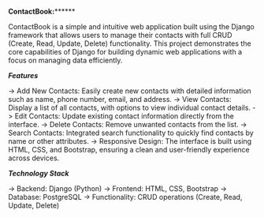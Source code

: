 **********************************************ContactBook:****************************************************

ContactBook is a simple and intuitive web application built using the Django framework that allows 
users to manage their contacts with full CRUD (Create, Read, Update, Delete) functionality. 
This project demonstrates the core capabilities of Django for building dynamic web applications with a focus 
on managing data efficiently.

***Features***

-> Add New Contacts: Easily create new contacts with detailed information such as name, phone number, 
                  email, and address.
-> View Contacts: Display a list of all contacts, with options to view individual contact details.
-> Edit Contacts: Update existing contact information directly from the interface.
-> Delete Contacts: Remove unwanted contacts from the list.
-> Search Contacts: Integrated search functionality to quickly find contacts by name or other attributes.
-> Responsive Design: The interface is built using HTML, CSS, and Bootstrap, ensuring a clean and 
                      user-friendly experience across devices.

***Technology Stack***

-> Backend: Django (Python)
-> Frontend: HTML, CSS, Bootstrap
-> Database: PostgreSQL
-> Functionality: CRUD operations (Create, Read, Update, Delete)
